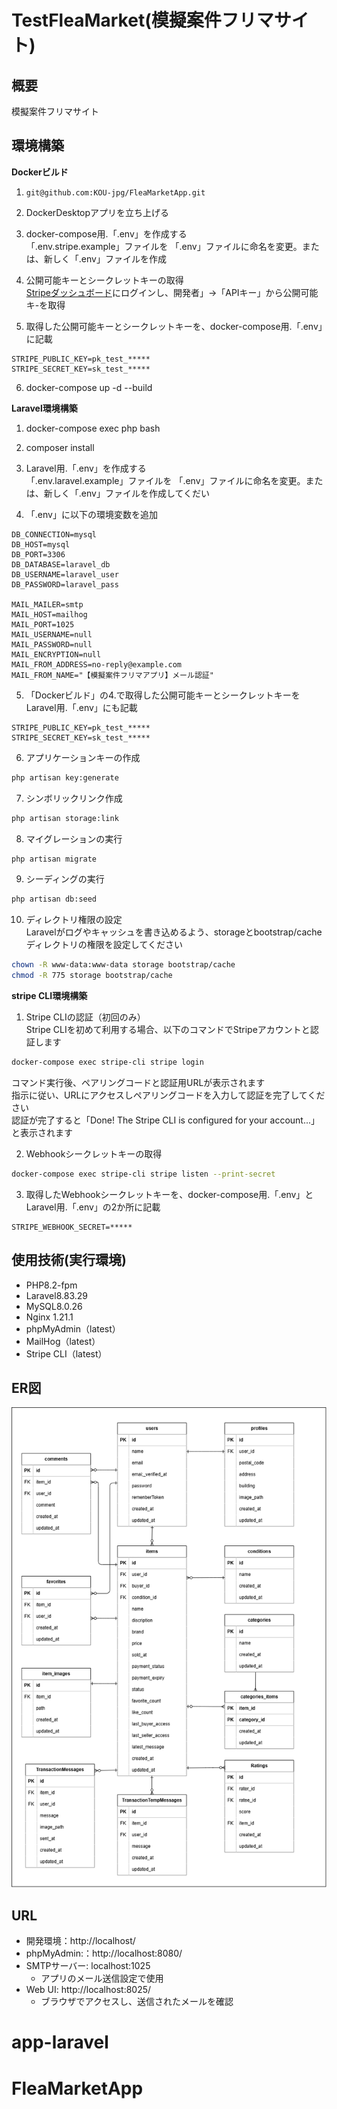 # TestFleaMarket(模擬案件フリマサイト)

## 概要
模擬案件フリマサイト

## 環境構築
**Dockerビルド**
1. `git@github.com:KOU-jpg/FleaMarketApp.git`
2. DockerDesktopアプリを立ち上げる
3. docker-compose用.「.env」を作成する  
「.env.stripe.example」ファイルを 「.env」ファイルに命名を変更。または、新しく「.env」ファイルを作成

4. 公開可能キーとシークレットキーの取得  
[Stripeダッシュボード](https://dashboard.stripe.com/)にログインし、開発者」→「APIキー」から公開可能キ-を取得

5. 取得した公開可能キーとシークレットキーを、docker-compose用.「.env」に記載
``` text
STRIPE_PUBLIC_KEY=pk_test_*****
STRIPE_SECRET_KEY=sk_test_*****
```
6. docker-compose up -d --build

**Laravel環境構築**

1. docker-compose exec php bash
2. composer install
3. Laravel用.「.env」を作成する  
「.env.laravel.example」ファイルを 「.env」ファイルに命名を変更。または、新しく「.env」ファイルを作成してくだい

4. 「.env」に以下の環境変数を追加
``` text
DB_CONNECTION=mysql
DB_HOST=mysql
DB_PORT=3306
DB_DATABASE=laravel_db
DB_USERNAME=laravel_user
DB_PASSWORD=laravel_pass

MAIL_MAILER=smtp
MAIL_HOST=mailhog
MAIL_PORT=1025
MAIL_USERNAME=null
MAIL_PASSWORD=null
MAIL_ENCRYPTION=null
MAIL_FROM_ADDRESS=no-reply@example.com
MAIL_FROM_NAME="【模擬案件フリマアプリ】メール認証"
```
5. 「Dockerビルド」の4.で取得した公開可能キーとシークレットキーをLaravel用.「.env」にも記載
``` text
STRIPE_PUBLIC_KEY=pk_test_*****
STRIPE_SECRET_KEY=sk_test_*****
```

6. アプリケーションキーの作成
``` bash
php artisan key:generate
```

7. シンボリックリンク作成
``` bash
php artisan storage:link
```

8. マイグレーションの実行
``` bash
php artisan migrate
```

9. シーディングの実行
``` bash
php artisan db:seed
```

10. ディレクトリ権限の設定  
Laravelがログやキャッシュを書き込めるよう、storageとbootstrap/cacheディレクトリの権限を設定してください
``` bash
chown -R www-data:www-data storage bootstrap/cache
chmod -R 775 storage bootstrap/cache
```

**stripe CLI環境構築**
1. Stripe CLIの認証（初回のみ）  
Stripe CLIを初めて利用する場合、以下のコマンドでStripeアカウントと認証します
``` bash
docker-compose exec stripe-cli stripe login
```
コマンド実行後、ペアリングコードと認証用URLが表示されます  
指示に従い、URLにアクセスしペアリングコードを入力して認証を完了してください  
認証が完了すると「Done! The Stripe CLI is configured for your account...」と表示されます

2. Webhookシークレットキーの取得
``` bash
docker-compose exec stripe-cli stripe listen --print-secret
```

3. 取得したWebhookシークレットキーを、docker-compose用.「.env」とLaravel用.「.env」の2か所に記載
``` text
STRIPE_WEBHOOK_SECRET=*****
```


## 使用技術(実行環境)
- PHP8.2-fpm
- Laravel8.83.29
- MySQL8.0.26
- Nginx 1.21.1
- phpMyAdmin（latest）
- MailHog（latest）
- Stripe CLI（latest）

## ER図
![alt](erd.png)

## URL
- 開発環境：http://localhost/
- phpMyAdmin:：http://localhost:8080/
- SMTPサーバー: localhost:1025
    - アプリのメール送信設定で使用
- Web UI: http://localhost:8025/
    - ブラウザでアクセスし、送信されたメールを確認
# app-laravel
# FleaMarketApp
